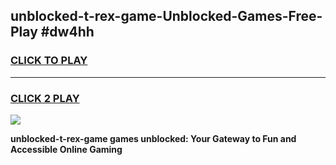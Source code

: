 
## unblocked-t-rex-game-Unblocked-Games-Free-Play #dw4hh
<h3>
<a href="https://us.freeplayer.one?title=unblocked-t-rex-game&ref=9M">CLICK TO PLAY</a></h3>
<hr>

<h3>
<a href="https://us.freeplayer.one?title=unblocked-t-rex-game&ref=9M">CLICK 2 PLAY</a>
  
</h3>

<a href="https://us.freeplayer.one?title=unblocked-t-rex-game&ref=9M"><img src="https://clearcache.store/games.png"></a>


**unblocked-t-rex-game games unblocked: Your Gateway to Fun and Accessible Online Gaming**
